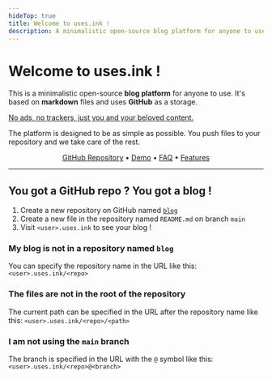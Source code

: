 ```yaml
---
hideTop: true
title: Welcome to uses.ink !
description: A minimalistic open-source blog platform for anyone to use.
---
```


<h1 id="no-anchor">Welcome to uses.ink !</h1>

This is a minimalistic open-source **blog platform** for anyone to use. It's based on **markdown** files and uses **GitHub** as a storage.

<ins>No ads, no trackers, just you and your beloved content.</ins>

The platform is designed to be as simple as possible. You push files to your repository and we take care of the rest.


<p align="center">
    <a href="https://github.com/uses-ink/uses.ink">GitHub Repository</a> • <a href="https://cestef.uses.ink">Demo</a> • <a href="/faq.md">FAQ</a> • <a href="/features.md">Features</a>
</p>

---

## You got a GitHub repo ? You got a blog !

1. Create a new repository on GitHub named [`blog`](github.com/new?name=blog)
2. Create a new file in the repository named `README.md` on branch `main`
3. Visit `<user>.uses.ink` to see your blog !

### My blog is not in a repository named `blog`

You can specify the repository name in the URL like this: `<user>.uses.ink/<repo>`

### The files are not in the root of the repository

The current path can be specified in the URL after the repository name like this: `<user>.uses.ink/<repo>/<path>`

### I am not using the `main` branch

The branch is specified in the URL with the `@` symbol like this: `<user>.uses.ink/<repo>@<branch>`
